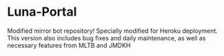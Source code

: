 # Luna-Portal
Modified mirror bot repository! Specially modified for Heroku deployment. This version also includes bug fixes and daily maintenance, as well as necessary features from MLTB and JMDKH
